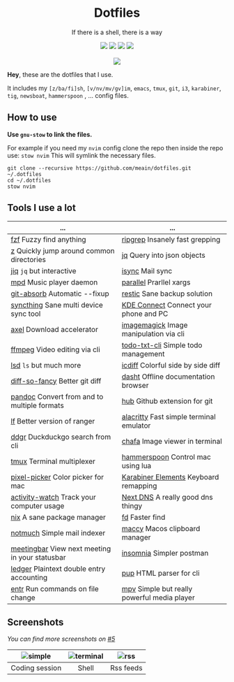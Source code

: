 <h1 align="center">Dotfiles</h1>
<p align="center"> If there is a shell, there is a way</p>
<p align="center">
  <img src="https://img.shields.io/badge/OS-NixOS-violet.svg" />
  <img src="https://img.shields.io/badge/Editor-Emacs-brightgreen.svg" />
  <img src="https://img.shields.io/badge/Terminal-Sakura-orange.svg" />
  <img src="https://img.shields.io/badge/Shell-Zsh-yellow.svg" />
  <br><br>
  <img src="https://i.imgur.com/pVGr7tX.png">
</p>

**Hey**, these are the dotfiles that I use.

It includes my `[z/ba/fi]sh`, `[v/nv/mv/gv]im`, `emacs`, `tmux`, `git`, `i3`, `karabiner`, `tig`, `newsboat`, `hammerspoon` , ... config files.

## How to use

**Use `gnu-stow` to link the files.**

For example if you need my `nvim` config clone the repo then inside the repo use:
`stow nvim`
This will symlink the necessary files.

```
git clone --recursive https://github.com/meain/dotfiles.git ~/.dotfiles
cd ~/.dotfiles
stow nvim
```

## Tools I use a lot

| ...                                                                                   | ...                                                                                     |
| ------------------------------------------------------------------------------------- | --------------------------------------------------------------------------------------- |
| [fzf](https://github.com/junegunn/fzf) Fuzzy find anything                            | [ripgrep](https://blog.burntsushi.net/ripgrep) Insanely fast grepping                   |
| [z](https://github.com/rupa/z) Quickly jump around common directories                 | [jq](https://github.com/stedolan/jq) Query into json objects                            |
| [jiq](https://github.com/fiatjaf/jiq) `jq` but interactive                            | [isync](https://isync.sourceforge.io/) Mail sync                                        |
| [mpd](https://musicpd.org/) Music player daemon                                       | [parallel](https://www.gnu.org/software/parallel/) Prarllel xargs                       |
| [git-absorb](https://github.com/tummychow/git-absorb) Automatic --fixup               | [restic](https://restic.net/) Sane backup solution                                      |
| [syncthing](https://syncthing.net/) Sane multi device sync tool                       | [KDE Connect](https://kdeconnect.kde.org) Connect your phone and PC                     |
| [axel](https://github.com/axel-download-accelerator/axel) Download accelerator        | [imagemagick](https://imagemagick.org) Image manipulation via cli                       |
| [ffmpeg](https://ffmpeg.org/) Video editing via cli                                   | [todo-txt-cli](https://github.com/todotxt/todo.txt-cli) Simple todo management          |
| [lsd](https://github.com/Peltoche/lsd) `ls` but much more                             | [icdiff](https://github.com/jeffkaufman/icdiff) Colorful side by side diff              |
| [diff-so-fancy](https://github.com/so-fancy/diff-so-fancy) Better git diff            | [dasht](https://dasht.io/) Offline documentation browser                                |
| [pandoc](https://pandoc.org/) Convert from and to multiple formats                    | [hub](https://hub.github.com/) Github extension for git                                 |
| [lf](https://github.com/gokcehan/lf) Better version of ranger                         | [alacritty](https://github.com/alacritty/alacritty) Fast simple terminal emulator       |
| [ddgr](https://github.com/jarun/ddgr) Duckduckgo search from cli                      | [chafa](https://github.com/hpjansson/chafa) Image viewer in terminal                    |
| [tmux](https://github.com/tmux/tmux) Terminal multiplexer                             | [hammerspoon](https://www.hammerspoon.org/) Control mac using lua                       |
| [pixel-picker](https://github.com/acheronfail/pixel-picker/) Color picker for mac     | [Karabiner Elements](https://github.com/pqrs-org/Karabiner-Elements) Keyboard remapping |
| [activity-watch](https://activitywatch.net) Track your computer usage                 | [Next DNS](https://nextdns.io/) A really good dns thingy                                |
| [nix](https://nixos.org/) A sane package manager                                      | [fd](https://github.com/sharkdp/fd) Faster find                                         |
| [notmuch](https://notmuchmail.org/) Simple mail indexer                               | [maccy](https://maccy.app/) Macos clipboard manager                                     |
| [meetingbar](https://github.com/leits/MeetingBar) View next meeting in your statusbar | [insomnia](https://github.com/Kong/insomnia) Simpler postman                            |
| [ledger](https://www.ledger-cli.org/) Plaintext double entry accounting               | [pup](https://github.com/ericchiang/pup) HTML parser for cli                            |
| [entr](https://github.com/clibs/entr) Run commands on file change                     | [mpv](https://mpv.io/) Simple but really powerful media player                          |

## Screenshots

*You can find more screenshots on [#5](https://github.com/meain/dotfiles/issues/5)*

| ![simple](https://user-images.githubusercontent.com/14259816/132101085-f7945bae-c37a-40eb-b1d4-7d6c216e3425.png) | ![terminal](https://user-images.githubusercontent.com/14259816/132101090-887420b7-8dc7-4dd1-b509-1814757df7b4.png) | ![rss](https://user-images.githubusercontent.com/14259816/132101092-719da4c2-4651-4cd2-8b13-8d8fa60e60f2.png) |
| :--------------------------------------------------------------------------------------------------------------: | :----------------------------------------------------------------------------------------------------------------: | :-----------------------------------------------------------------------------------------------------------: |
|                                                  Coding session                                                  |                                                       Shell                                                        |                                                   Rss feeds                                                   |
